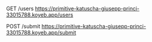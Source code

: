 GET /users
https://primitive-katuscha-giusepp-princi-33015788.koyeb.app/users

POST /submit
https://primitive-katuscha-giusepp-princi-33015788.koyeb.app/submit
